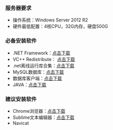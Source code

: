 ### 服务器要求
- 操作系统：Windows Server 2012 R2
- 硬件最低配置：4核CPU，32G内存，硬盘500G


### 必备安装软件
+ .NET Framework：[点击下载](http://download.trweilai.cn/windows/NDP452-KB2901907-x86-x64-AllOS-ENU.exe)
+ VC++ Redistribute： [点击下载](http://download.trweilai.cn/windows/VC_redist.x64.exe)
+ .net离线运行库合集：[点击下载](http://download.trweilai.cn/windows/WR.NETFramework_V2022.07.22_XiTongZhiJia.zip)
+ MySQL数据库：[点击下载](http://download.trweilai.cn/windows/mysql-8.0.27-winx64.zip)
+ 数据库客户端：[点击下载](http://download.trweilai.cn/windows/mysql-workbench-community-8.0.20-winx64.msi)
+ JAVA：[点击下载](http://download.trweilai.cn/windows/OpenJDK8U-jdk_x64_windows_hotspot_8u332b09.msi)


### 建议安装软件
+ Chrome浏览器：[点击下载](http://download.trweilai.cn/windows/107.0.5304.122_chrome64_stable_windows_installer.exe)
+ Sublime文本编辑器：[点击下载](http://download.trweilai.cn/windows/sublime_text_build_4143_x64_setup.exe)
+ Navicat
